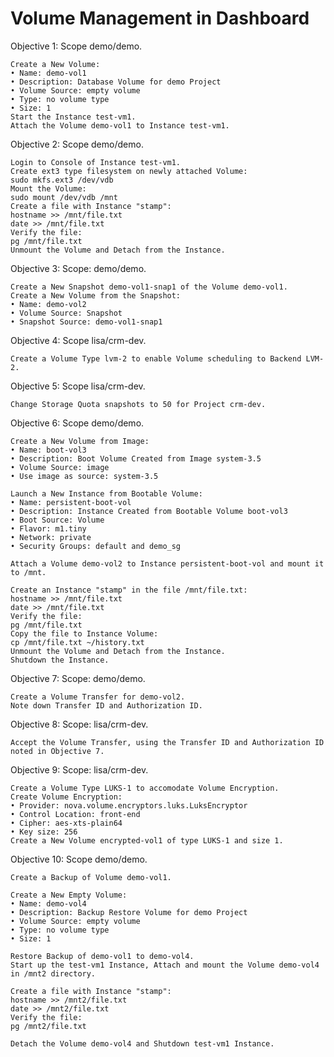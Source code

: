 # Volume Management in Dashboard

Objective 1: Scope demo/demo.

```
Create a New Volume:
• Name: demo-vol1
• Description: Database Volume for demo Project
• Volume Source: empty volume
• Type: no volume type
• Size: 1
Start the Instance test-vm1.
Attach the Volume demo-vol1 to Instance test-vm1.
```

Objective 2: Scope demo/demo.
```
Login to Console of Instance test-vm1.
Create ext3 type filesystem on newly attached Volume:
sudo mkfs.ext3 /dev/vdb
Mount the Volume:
sudo mount /dev/vdb /mnt
Create a file with Instance "stamp":
hostname >> /mnt/file.txt
date >> /mnt/file.txt
Verify the file:
pg /mnt/file.txt
Unmount the Volume and Detach from the Instance.
```

Objective 3: Scope: demo/demo.
```
Create a New Snapshot demo-vol1-snap1 of the Volume demo-vol1.
Create a New Volume from the Snapshot:
• Name: demo-vol2
• Volume Source: Snapshot
• Snapshot Source: demo-vol1-snap1
```

Objective 4: Scope lisa/crm-dev.
```
Create a Volume Type lvm-2 to enable Volume scheduling to Backend LVM-2.
```

Objective 5: Scope lisa/crm-dev.
```
Change Storage Quota snapshots to 50 for Project crm-dev.
```

Objective 6:  Scope demo/demo.

```
Create a New Volume from Image:
• Name: boot-vol3
• Description: Boot Volume Created from Image system-3.5
• Volume Source: image
• Use image as source: system-3.5
```
```
Launch a New Instance from Bootable Volume:
• Name: persistent-boot-vol
• Description: Instance Created from Bootable Volume boot-vol3
• Boot Source: Volume
• Flavor: m1.tiny
• Network: private
• Security Groups: default and demo_sg
```
```
Attach a Volume demo-vol2 to Instance persistent-boot-vol and mount it to /mnt.

Create an Instance "stamp" in the file /mnt/file.txt:
hostname >> /mnt/file.txt
date >> /mnt/file.txt
Verify the file:
pg /mnt/file.txt
Copy the file to Instance Volume:
cp /mnt/file.txt ~/history.txt
Unmount the Volume and Detach from the Instance.
Shutdown the Instance.
```

Objective 7: Scope: demo/demo.
```
Create a Volume Transfer for demo-vol2.
Note down Transfer ID and Authorization ID.
```

Objective 8: Scope: lisa/crm-dev.
```
Accept the Volume Transfer, using the Transfer ID and Authorization ID noted in Objective 7.
```
Objective 9: Scope: lisa/crm-dev.

```
Create a Volume Type LUKS-1 to accomodate Volume Encryption.
Create Volume Encryption:
• Provider: nova.volume.encryptors.luks.LuksEncryptor
• Control Location: front-end
• Cipher: aes-xts-plain64
• Key size: 256
Create a New Volume encrypted-vol1 of type LUKS-1 and size 1.
```

Objective 10: Scope demo/demo.
```
Create a Backup of Volume demo-vol1.
```
```
Create a New Empty Volume:
• Name: demo-vol4
• Description: Backup Restore Volume for demo Project
• Volume Source: empty volume
• Type: no volume type
• Size: 1
```
```
Restore Backup of demo-vol1 to demo-vol4.
Start up the test-vm1 Instance, Attach and mount the Volume demo-vol4 in /mnt2 directory.
```
```
Create a file with Instance "stamp":
hostname >> /mnt2/file.txt
date >> /mnt2/file.txt
Verify the file:
pg /mnt2/file.txt
```
```
Detach the Volume demo-vol4 and Shutdown test-vm1 Instance.
```
